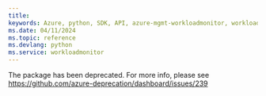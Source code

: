 ```yaml
---
title: 
keywords: Azure, python, SDK, API, azure-mgmt-workloadmonitor, workloadmonitor
ms.date: 04/11/2024
ms.topic: reference
ms.devlang: python
ms.service: workloadmonitor
---
```

The package has been deprecated. For more info, please see https://github.com/azure-deprecation/dashboard/issues/239

